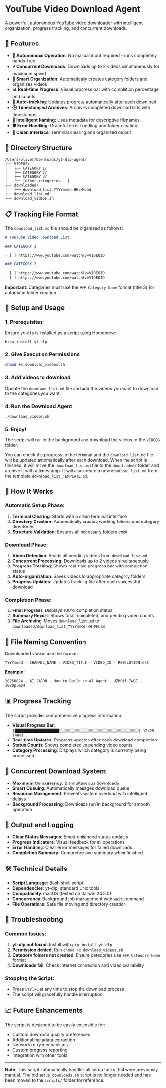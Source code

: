 # YouTube Video Download Agent

A powerful, autonomous YouTube video downloader with intelligent organization, progress tracking, and concurrent downloads.

## 🚀 Features

- **🔄 Autonomous Operation**: No manual input required - runs completely hands-free
- **⚡ Concurrent Downloads**: Downloads up to 2 videos simultaneously for maximum speed
- **📁 Smart Organization**: Automatically creates category folders and organizes videos
- **📊 Real-time Progress**: Visual progress bar with completion percentage and counts
- **📝 Auto-tracking**: Updates progress automatically after each download
- **🕒 Timestamped Archives**: Archives completed download lists with timestamps
- **🎯 Intelligent Naming**: Uses metadata for descriptive filenames
- **🛡️ Error Handling**: Graceful error handling and folder creation
- **🧹 Clean Interface**: Terminal clearing and organized output

## 📁 Directory Structure

```
/Users/oliver/Downloads/yt-dlp-agent/
├── VIDEOS/
│   ├── CATEGORY 1/
│   ├── CATEGORY 2/
│   ├── CATEGORY 3/
│   └── [other categories...]
├── downloaded/
│   └── download_list_YYYYmmdd-HH:MM.md
├── download_list.md
└── download_videos.sh
```

## 📋 Tracking File Format

The `download_list.md` file should be organized as follows:

```markdown
# YouTube Video Download List

### CATEGORY 1

- [ ] https://www.youtube.com/watch?v=VIDEOID

### CATEGORY 2

- [ ] https://www.youtube.com/watch?v=VIDEOID
- [ ] https://www.youtube.com/watch?v=VIDEOID
```

**Important**: Categories must use the `### Category Name` format (title 3) for automatic folder creation.

## 🎯 Setup and Usage

### 1. Prerequisites

Ensure `yt-dlp` is installed as a script using Homebrew:

```bash
brew install yt-dlp
```

### 2. Give Execution Permissions

```bash
chmod +x download_videos.sh
```

### 3. Add videos to download

Update the `download_list.md` file and add the videos you want to download to the categories you want.

### 4. Run the Download Agent

```bash
./download_videos.sh
```

### 5. Enjoy!

The script will run in the background and download the videos to the `VIDEOS` folder.

You can check the progress in the terminal and the `download_list.md` file will be updated automatically after each download. When the script is finished, it will move the `download_list.md` file to the `downloaded/` folder and archive it with a timestamp. It will also create a new `download_list.md` from the template `download_list_TEMPLATE.md`.

## 🔧 How It Works

### **Automatic Setup Phase:**

1. **Terminal Clearing**: Starts with a clean terminal interface
2. **Directory Creation**: Automatically creates working folders and category directories
3. **Structure Validation**: Ensures all necessary folders exist

### **Download Phase:**

1. **Video Detection**: Reads all pending videos from `download_list.md`
2. **Concurrent Processing**: Downloads up to 2 videos simultaneously
3. **Progress Tracking**: Shows real-time progress bar with completion status
4. **Auto-organization**: Saves videos to appropriate category folders
5. **Progress Updates**: Updates tracking file after each successful download

### **Completion Phase:**

1. **Final Progress**: Displays 100% completion status
2. **Summary Report**: Shows total, completed, and pending video counts
3. **File Archiving**: Moves `download_list.md` to `downloaded/download_list_YYYYmmdd-HH:MM.md`

## 📁 File Naming Convention

Downloaded videos use the format:

```
YYYYmmdd - CHANNEL_NAME - VIDEO_TITLE - VIDEO_ID - RESOLUTION.ext
```

**Example:**

```
20250824 - AI JASON - How to Build an AI Agent - UZb0if-7wGE - 1080p.mp4
```

## 📊 Progress Tracking

The script provides comprehensive progress information:

- **Visual Progress Bar**: `[████████████████████░░░░░░░░░░░░░░░░░░░░░░░░░░░░░░░░░░░░] 12/25 (48%)`
- **Real-time Updates**: Progress updates after each download completion
- **Status Counts**: Shows completed vs pending video counts
- **Category Processing**: Displays which category is currently being processed

## 🔄 Concurrent Download System

- **Maximum Concurrency**: 2 simultaneous downloads
- **Smart Queuing**: Automatically manages download queue
- **Resource Management**: Prevents system overload with intelligent delays
- **Background Processing**: Downloads run in background for smooth operation

## 📝 Output and Logging

- **Clear Status Messages**: Emoji-enhanced status updates
- **Progress Indicators**: Visual feedback for all operations
- **Error Handling**: Clear error messages for failed downloads
- **Completion Summary**: Comprehensive summary when finished

## 🛠️ Technical Details

- **Script Language**: Bash shell script
- **Dependencies**: yt-dlp, standard Unix tools
- **Compatibility**: macOS (tested on Darwin 24.5.0)
- **Concurrency**: Background job management with `wait` command
- **File Operations**: Safe file moving and directory creation

## 🚨 Troubleshooting

### Common Issues:

1. **yt-dlp not found**: Install with `pip install yt-dlp`
2. **Permission denied**: Run `chmod +x download_videos.sh`
3. **Category folders not created**: Ensure categories use `### Category Name` format
4. **Downloads fail**: Check internet connection and video availability

### Stopping the Script:

- Press `Ctrl+C` at any time to stop the download process
- The script will gracefully handle interruption

## 📈 Future Enhancements

The script is designed to be easily extensible for:

- Custom download quality preferences
- Additional metadata extraction
- Network retry mechanisms
- Custom progress reporting
- Integration with other tools

---

**Note**: This script automatically handles all setup tasks that were previously manual. The old `setup_downloads.sh` script is no longer needed and has been moved to the `scripts/` folder for reference.
